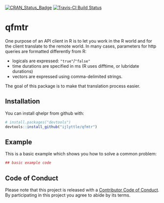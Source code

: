 
<!-- README.md is generated from README.Rmd. Please edit that file -->
[![CRAN\_Status\_Badge](http://www.r-pkg.org/badges/version/qfmtr)](https://cran.r-project.org/package=qfmtr) [![Travis-CI Build Status](https://travis-ci.org/ijlyttle/qfmtr.svg?branch=master)](https://travis-ci.org/ijlyttle/qfmtr)

qfmtr
=====

One purpose of an API client in R is to let you work in the R world and for the client translate to the remote world. In many cases, parameters for http queries are formatted differently from R:

-   logicals are expressed: `"true"`/`"false"`
-   time durations are specified in ms (R uses difftime, or lubridate durations)
-   vectors are expressed using comma-delimited strings.

The goal of this package is to make that translation process easier.

Installation
------------

You can install qhelpr from github with:

``` r
# install.packages("devtools")
devtools::install_github("ijlyttle/qfmtr")
```

Example
-------

This is a basic example which shows you how to solve a common problem:

``` r
## basic example code
```

Code of Conduct
---------------

Please note that this project is released with a [Contributor Code of Conduct](CONDUCT.md). By participating in this project you agree to abide by its terms.
